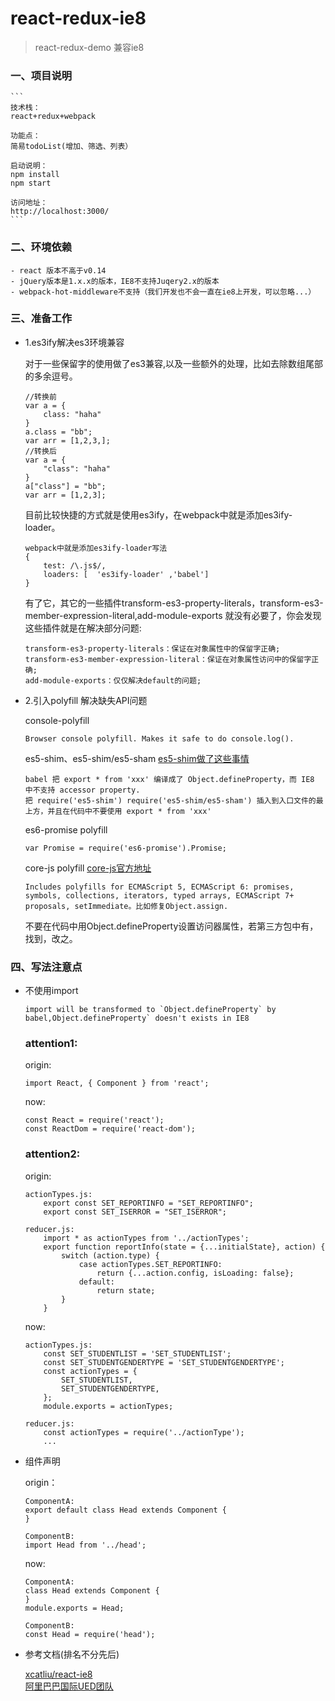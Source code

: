 # react-redux-ie8

> react-redux-demo 兼容ie8

### 一、项目说明
	```
	技术栈：
	react+redux+webpack
	
	功能点：
	简易todoList(增加、筛选、列表）
	
	启动说明：
	npm install
	npm start
	
	访问地址：
	http://localhost:3000/
	```

### 二、环境依赖
	
	- react 版本不高于v0.14
	- jQuery版本是1.x.x的版本，IE8不支持Juqery2.x的版本
	- webpack-hot-middleware不支持（我们开发也不会一直在ie8上开发，可以忽略...）

### 三、准备工作

- 1.es3ify解决es3环境兼容

	对于一些保留字的使用做了es3兼容,以及一些额外的处理，比如去除数组尾部的多余逗号。
	
	```
	//转换前
	var a = {
    	class: "haha"
	}
	a.class = "bb";
	var arr = [1,2,3,];
	//转换后
	var a = {
    	"class": "haha"
	}
	a["class"] = "bb";
	var arr = [1,2,3];
	```
	
	目前比较快捷的方式就是使用es3ify，在webpack中就是添加es3ify-loader。
	
	```
	webpack中就是添加es3ify-loader写法
	{
        test: /\.js$/,
        loaders: [  'es3ify-loader' ,'babel']
    }
	```
	
	有了它，其它的一些插件transform-es3-property-literals，transform-es3-member-expression-literal,add-module-exports 就没有必要了，你会发现这些插件就是在解决部分问题:
	
	```
	transform-es3-property-literals：保证在对象属性中的保留字正确;
	transform-es3-member-expression-literal：保证在对象属性访问中的保留字正确;
	add-module-exports：仅仅解决default的问题;
	```
	
- 2.引入polyfill 解决缺失API问题
	
	console-polyfill
	
	```
	Browser console polyfill. Makes it safe to do console.log().
	```
	
	es5-shim、es5-shim/es5-sham [es5-shim做了这些事情](https://github.com/es-shims/es5-shim)
	
	```
	babel 把 export * from 'xxx' 编译成了 Object.defineProperty，而 IE8 中不支持 accessor property.
	把 require('es5-shim') require('es5-shim/es5-sham') 插入到入口文件的最上方，并且在代码中不要使用 export * from 'xxx'
	```
	
	es6-promise polyfill
	
	```
	var Promise = require('es6-promise').Promise;
	```
	
	core-js polyfill [core-js官方地址](https://github.com/zloirock/core-js)
	
	```
	Includes polyfills for ECMAScript 5, ECMAScript 6: promises, symbols, collections, iterators, typed arrays, ECMAScript 7+ proposals, setImmediate。比如修复Object.assign.
	```

	不要在代码中用Object.defineProperty设置访问器属性，若第三方包中有，找到，改之。

### 四、写法注意点

- 不使用import 

	```
	import will be transformed to `Object.defineProperty` by babel,Object.defineProperty` doesn't exists in IE8
	```
	
	### attention1:
	
	origin:	
	
	```
	import React, { Component } from 'react';
	```
	
	now:
	
	```
	const React = require('react');
	const ReactDom = require('react-dom');
	```

	### attention2:
	
	origin:	
	
	```
	actionTypes.js:
		export const SET_REPORTINFO = "SET_REPORTINFO";
		export const SET_ISERROR = "SET_ISERROR";
	
	reducer.js:
		import * as actionTypes from '../actionTypes';
		export function reportInfo(state = {...initialState}, action) {
			switch (action.type) {
				case actionTypes.SET_REPORTINFO:
					return {...action.config, isLoading: false};
				default:
					return state;
			}
		}
	```
	
	now:
	
	```
	actionTypes.js:
		const SET_STUDENTLIST = 'SET_STUDENTLIST';
		const SET_STUDENTGENDERTYPE = 'SET_STUDENTGENDERTYPE';
		const actionTypes = {
  			SET_STUDENTLIST,
  			SET_STUDENTGENDERTYPE,
		};
		module.exports = actionTypes;
	
	reducer.js:
		const actionTypes = require('../actionType');
		...
	```
	
- 组件声明

	origin：
	
	```
	ComponentA:
	export default class Head extends Component {
	}
	
	ComponentB:
	import Head from '../head';
	```
	
	now:
	
	```
	ComponentA:
	class Head extends Component {
	}
	module.exports = Head;
	
	ComponentB:
	const Head = require('head');
	```
	
	
- 参考文档(排名不分先后)

	[xcatliu/react-ie8](https://github.com/xcatliu/react-ie8) <br />
	[阿里巴巴国际UED团队](http://www.aliued.com/?p=3240)	
	




